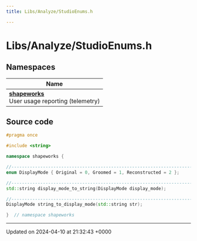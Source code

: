 ```yaml
---
title: Libs/Analyze/StudioEnums.h

---
```


# Libs/Analyze/StudioEnums.h



## Namespaces

| Name           |
| -------------- |
| **[shapeworks](../Namespaces/namespaceshapeworks.md)** <br>User usage reporting (telemetry)  |




## Source code

```cpp
#pragma once

#include <string>

namespace shapeworks {

//-----------------------------------------------------------------------------
enum DisplayMode { Original = 0, Groomed = 1, Reconstructed = 2 };

//-----------------------------------------------------------------------------
std::string display_mode_to_string(DisplayMode display_mode);

//-----------------------------------------------------------------------------
DisplayMode string_to_display_mode(std::string str);

}  // namespace shapeworks
```


-------------------------------

Updated on 2024-04-10 at 21:32:43 +0000
